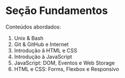 # Seção Fundamentos

Conteúdos abordados:
1. Unix & Bash
2. Git & GitHub e Internet
3. Introdução â HTML e CSS
4. Introdução à JavaScript
5. JavaScript: DOM, Eventos e Web Storage
6. HTML e CSS: Forms, Flexbox e Responsivo
